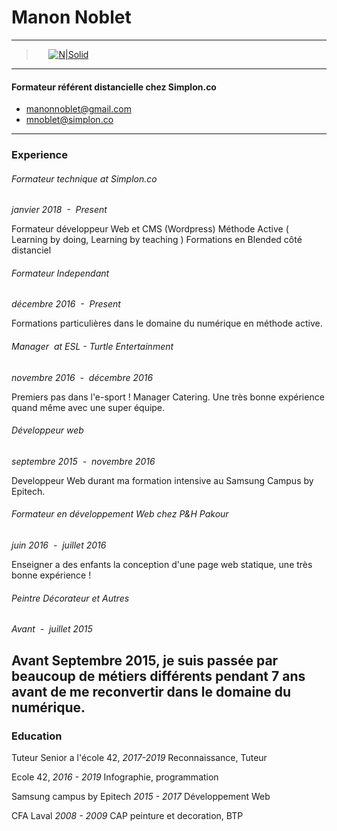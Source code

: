 # Manon Noblet 
---
> &nbsp;&nbsp;&nbsp;&nbsp;&nbsp;[![N|Solid](https://avatars0.githubusercontent.com/u/16650472?s=400&v=4)](http://manonprinity.github.io/)
---
#### Formateur référent distancielle chez Simplon.co

- manonnoblet@gmail.com 
- mnoblet@simplon.co
---
### Experience
###### Formateur technique at Simplon.co
*janvier 2018  -  Present*

Formateur développeur Web et CMS (Wordpress)
Méthode Active ( Learning by doing, Learning by teaching )
Formations en Blended côté distanciel 

###### Formateur Independant
*décembre 2016  -  Present*

Formations particulières dans le domaine du numérique en méthode active.

###### Manager  at ESL - Turtle Entertainment
*novembre 2016  -  décembre 2016*

Premiers pas dans l'e-sport ! 
Manager Catering. Une très bonne expérience quand même avec une super équipe.

###### Développeur web
*septembre 2015  -  novembre 2016*

Developpeur Web durant ma formation intensive au Samsung Campus by Epitech.

###### Formateur en développement Web chez P&H Pakour
*juin 2016  -  juillet 2016*

Enseigner a des enfants la conception d'une page web statique, une très bonne expérience !

###### Peintre Décorateur et Autres
*Avant  -  juillet 2015*

Avant Septembre 2015, je suis passée par beaucoup de métiers différents pendant 7 ans avant de
me reconvertir dans le domaine du numérique. 
----
### Education 
Tuteur Senior a l'école 42, 
*2017-2019*
Reconnaissance, Tuteur

Ecole 42, 
*2016 - 2019*
Infographie, programmation

Samsung campus by Epitech
*2015 - 2017*
Développement Web

CFA Laval
*2008 - 2009*
CAP peinture et decoration, 
BTP
